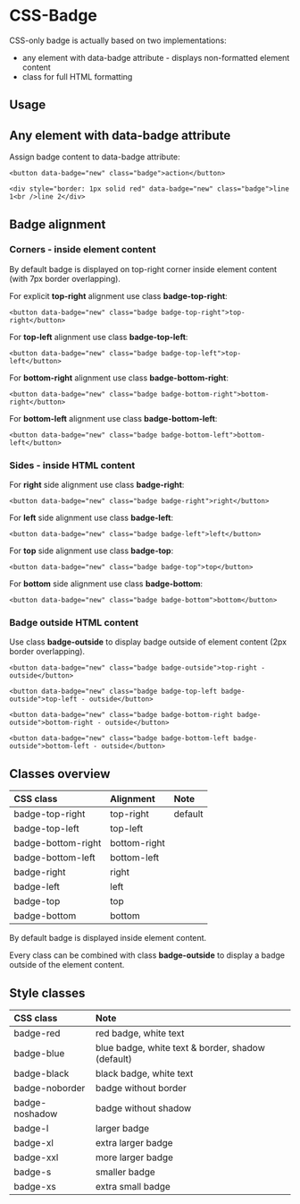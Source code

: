 # CSS-Badge

CSS-only badge is actually based on two implementations:
- any element with data-badge attribute - displays non-formatted element content
- class for full HTML formatting

## Usage
## Any element with data-badge attribute

Assign badge content to data-badge attribute:

    <button data-badge="new" class="badge">action</button>
    
    <div style="border: 1px solid red" data-badge="new" class="badge">line 1<br />line 2</div>

## Badge alignment

### Corners - inside element content

By default badge is displayed on top-right corner inside element content (with 7px border overlapping).

For explicit **top-right** alignment use class **badge-top-right**:

    <button data-badge="new" class="badge badge-top-right">top-right</button>

For **top-left** alignment use class **badge-top-left**:

    <button data-badge="new" class="badge badge-top-left">top-left</button>

For **bottom-right** alignment use class **badge-bottom-right**:

    <button data-badge="new" class="badge badge-bottom-right">bottom-right</button>

For **bottom-left** alignment use class **badge-bottom-left**:

    <button data-badge="new" class="badge badge-bottom-left">bottom-left</button>

### Sides - inside HTML content

For **right** side alignment use class **badge-right**:

    <button data-badge="new" class="badge badge-right">right</button>

For **left** side alignment use class **badge-left**:

    <button data-badge="new" class="badge badge-left">left</button>

For **top** side alignment use class **badge-top**:

    <button data-badge="new" class="badge badge-top">top</button>

For **bottom** side alignment use class **badge-bottom**:

    <button data-badge="new" class="badge badge-bottom">bottom</button>

### Badge outside HTML content

Use class **badge-outside** to display badge outside of element content (2px border overlapping).

    <button data-badge="new" class="badge badge-outside">top-right - outside</button>

    <button data-badge="new" class="badge badge-top-left badge-outside">top-left - outside</button>

    <button data-badge="new" class="badge badge-bottom-right badge-outside">bottom-right - outside</button>

    <button data-badge="new" class="badge badge-bottom-left badge-outside">bottom-left - outside</button>

## Classes overview

| CSS class | Alignment | Note |
| :----------- | :----------- | :----------- |
| badge-top-right       | top-right | default |
| badge-top-left      | top-left      |    |
| badge-bottom-right | bottom-right      |     |
| badge-bottom-left | bottom-left      |     |
| badge-right | right      |     |
| badge-left | left      |     |
| badge-top | top      |     |
| badge-bottom | bottom      |     |

By default badge is displayed inside element content.

Every class can be combined with class **badge-outside** to display a badge outside of the element content.

## Style classes
| CSS class   |  Note        |
| :----------- |  :----------- |
| badge-red      | red badge, white text |
| badge-blue      | blue badge, white text & border, shadow (default) |
| badge-black      | black badge, white text |
| badge-noborder      | badge without border |
| badge-noshadow      | badge without shadow |
| badge-l      | larger badge |
| badge-xl      | extra larger badge |
| badge-xxl      | more larger badge |
| badge-s      | smaller badge |
| badge-xs     | extra small badge |
